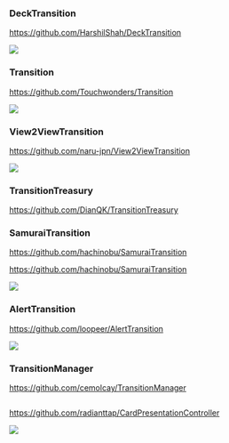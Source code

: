 ### DeckTransition

https://github.com/HarshilShah/DeckTransition

![](https://raw.githubusercontent.com/HarshilShah/DeckTransition/master/Resources/demo.gif)

### Transition

https://github.com/Touchwonders/Transition

![](https://github.com/Touchwonders/Transition/raw/master/Documentation/artwork/navigation.gif)

### View2ViewTransition

https://github.com/naru-jpn/View2ViewTransition

![](https://github.com/naru-jpn/View2ViewTransition/raw/master/preview.gif?raw=true)

### TransitionTreasury

https://github.com/DianQK/TransitionTreasury

### SamuraiTransition

https://github.com/hachinobu/SamuraiTransition

https://github.com/hachinobu/SamuraiTransition

![](https://user-images.githubusercontent.com/1317847/59350728-ccd9ae80-8d57-11e9-9290-ab0a7ec39a09.gif)

### AlertTransition

https://github.com/loopeer/AlertTransition

![](https://github.com/loopeer/AlertTransition/raw/master/Media/changeOrientation.gif)

### TransitionManager

https://github.com/cemolcay/TransitionManager

![]()

https://github.com/radianttap/CardPresentationController

![](https://github.com/radianttap/CardPresentationController/raw/master/resources/presentedVC-top.png)
